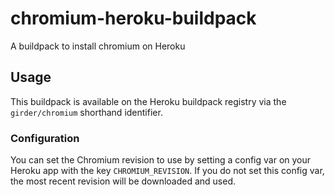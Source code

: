 # chromium-heroku-buildpack
A buildpack to install chromium on Heroku

## Usage

This buildpack is available on the Heroku buildpack registry via the `girder/chromium` shorthand identifier.

### Configuration

You can set the Chromium revision to use by setting a config var on your Heroku app with the key `CHROMIUM_REVISION`. If you do not set this config var, the most recent revision will be downloaded and used.

